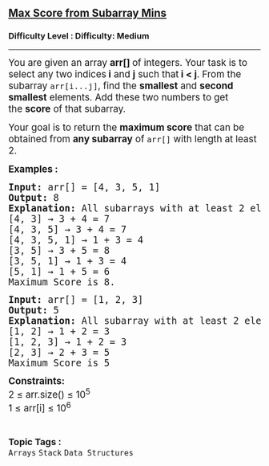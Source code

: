 <h2><a href="https://www.geeksforgeeks.org/problems/max-sum-in-sub-arrays0824/1?_gl=1*umzw6g*_up*MQ..*_gs*MQ..&gclid=Cj0KCQjw953DBhCyARIsANhIZoattgL3ZBBLEbBzxd-Ja9u0Xs9fvZBgdvNmDqi6LLi6wZLIFsLZbcQaAoB0EALw_wcB&gbraid=0AAAAAC9yBkDNk2i99orkSX2tLMDGrFIcB">Max Score from Subarray Mins</a></h2><h3>Difficulty Level : Difficulty: Medium</h3><hr><div class="problems_problem_content__Xm_eO"><p data-start="133" data-end="195"><span style="font-size: 14pt;">You are given an array <strong>arr[] </strong>of integers. Your task is to select any two indices<strong> i</strong> and <strong>j</strong> such that<strong> i &lt; j</strong>. From the subarray <code data-start="287" data-end="299">arr[i...j]</code>, find the <strong data-start="369" data-end="381">smallest</strong> and <strong data-start="386" data-end="405">second smallest</strong> elements. Add these two numbers to get the&nbsp;<strong data-start="451" data-end="460">score</strong>&nbsp;of that subarray.</span></p>
<p data-start="133" data-end="195"><span style="font-size: 14pt;">Your goal is to return the <strong data-start="516" data-end="533">maximum score</strong> that can be obtained from <strong data-start="560" data-end="576">any subarray</strong> of <code data-start="580" data-end="587">arr[]</code> with length at least 2.</span></p>
<p><span style="font-size: 14pt;"><strong>Examples :</strong></span></p>
<pre><span style="font-size: 14pt;"><strong style="font-size: 14pt;">Input:</strong><span style="font-size: 14pt;"> arr[] = [4, 3, 5, 1]
</span><strong style="font-size: 14pt;">Output:</strong><span style="font-size: 14pt;"> 8
</span><strong style="font-size: 14pt;">Explanation: </strong>A<span style="font-size: 18.6667px;">ll subarrays with at least 2 elements and find the two smallest numbers in each:
[4, 3] → 3 + 4 = 7
[4, 3, 5] → 3 + 4 = 7
[4, 3, 5, 1] → 1 + 3 = 4
[3, 5] → 3 + 5 = 8
[3, 5, 1] → 1 + 3 = 4
[5, 1] → 1 + 5 = 6<br></span></span><span style="font-size: 14pt;"><span style="font-size: 14pt;">Maximum Score is 8.</span></span></pre>
<pre><span style="font-size: 14pt;"><strong>Input:</strong> arr[] = [1, 2, 3]
<strong>Output:</strong> 5<br><strong>Explanation: </strong>All subarray with at least 2 elements and find the two smallest numbers in each:<strong><br></strong></span><span style="font-size: 14pt;">[1, 2] → 1 + 2 = 3<br></span><span style="font-size: 14pt;">[1, 2, 3] → 1 + 2 = 3<br>[2, 3] → 2 + 3 = 5<br>Maximum Score is 5</span></pre>
<p><span style="font-size: 14pt;"><strong>Constraints:</strong><br>2 ≤ arr.size() ≤ 10<sup>5</sup><br>1 ≤ arr[i] ≤ 10<sup>6</sup></span></p></div><br><p><span style=font-size:18px><strong>Topic Tags : </strong><br><code>Arrays</code>&nbsp;<code>Stack</code>&nbsp;<code>Data Structures</code>&nbsp;